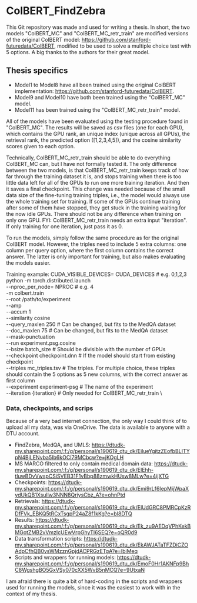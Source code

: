 # ColBERT_FindZebra
 
This Git repository was made and used for writing a thesis. In short, the two models "ColBERT_MC" and "ColBERT_MC_retr_train" are modified versions of the original ColBERT model: https://github.com/stanford-futuredata/ColBERT, modified to be used to solve a multiple choice test with 5 options. A big thanks to the authors for their great model.

## Thesis specifics

- Model1 to Model8 have all been trained using the original ColBERT implementation: https://github.com/stanford-futuredata/ColBERT.
- Model9 and Model10 have both been trained using the "ColBERT_MC" model.
- Model11 has been trained using the "ColBERT_MC_retr_train" model.

All of the models have been evaluated using the testing procedure found in "ColBERT_MC". The results will be saved as csv files (one for each GPU), which contains the GPU rank, an unique index (unique across all GPUs), the retrieval rank, the predicted option ([1,2,3,4,5]), and the cosine similarity scores given to each option.

Technically, ColBERT_MC_retr_train should be able to do everything ColBERT_MC can, but I have not formally tested it. The only difference between the two models, is that ColBERT_MC_retr_train keeps track of how far through the training dataset it is, and stops training when there is too little data left for all of the GPUs to run one more training iteration. And then it saves a final checkpoint. This change was needed because of the small data size of the fine-tuning training triples, i.e., the model would always use the whole training set for training. If some of the GPUs continue training after some of them have stopped, they get stuck in the training waiting for the now idle GPUs. There should not be any difference when training on only one GPU. FYI: ColBERT_MC_retr_train needs an extra input "iteration". If only training for one iteration, just pass it as 0.

To run the models, simply follow the same procedure as for the original ColBERT model. However, the triples need to include 5 extra columns: one column per query option, where the first column contains the correct answer. The latter is only important for training, but also makes evaluating the models easier.

Training example:
CUDA_VISIBLE_DEVICES= CUDA_DEVICES    # e.g. 0,1,2,3 \
python -m torch.distributed.launch \
--nproc_per_node= NPROC               # e.g. 4 \
-m colbert.train \
--root /path/to/experiment \
--amp \
--accum 1 \
--similarity cosine \
--query_maxlen 250                    # Can be changed, but fits to the MedQA dataset \
--doc_maxlen 75                       # Can be changed, but fits to the MedQA dataset \
--mask-punctuation \
--run experiment.psg.cosine \
--bsize batch_size                    # Should be divisible with the number of GPUs \
--checkpoint checkpoint.dnn           # If the model should start from existing checkpoint \
--triples mc_triples.tsv              # The triples. For multiple choice, these triples should contain the 5 options as 5 new columns, with the correct answer as first column \
--experiment experiment-psg           # The name of the experiment \
--iteration {iteration}               # Only needed for ColBERT_MC_retr_train \

### Data, checkpoints, and scrips

Because of a very bad internet connection, the only way I could think of to upload all my data, was via OneDrive. The data is available to anyone with a DTU account.

- FindZebra, MedQA, and UMLS: https://dtudk-my.sharepoint.com/:f:/g/personal/s190619_dtu_dk/EilueYgitzZEofbBLITYpN4BjLENvba5Ib6kOCI79MCbcw?e=jKOgLH
- MS MARCO filtered to only contain medical domain data: https://dtudk-my.sharepoint.com/:f:/g/personal/s190619_dtu_dk/ElEhh-tluwBDvVwspCSiSVEB31F1vBbp88zmwkHUsw8MLw?e=4ijXTG
- Checkpoints: https://dtudk-my.sharepoint.com/:f:/g/personal/s190619_dtu_dk/Emi9rLf6IepMijWpaXydUkQB1Xsullw3NNN8QriysCbz_A?e=ohnPtd
- Retrievals: https://dtudk-my.sharepoint.com/:f:/g/personal/s190619_dtu_dk/ElUdGRC8PMRCpKzRDfFVk_EBKQ5tRCxTsgpP24aZ8f1kKg?e=bI8DTQ
- Results: https://dtudk-my.sharepoint.com/:f:/g/personal/s190619_dtu_dk/Ek_zu9AEDqVPhKekBMGotZMB2vVmzIcUEwVrpGhyTI6SEQ?e=oQR0d9
- Data transformation scripts: https://dtudk-my.sharepoint.com/:f:/g/personal/s190619_dtu_dk/EkAWJATaTFZDiCZOAdpCfhQB0vsWMzznGpjdACPRGzETgA?e=lbiMeq
- Scripts and wrappers for running models: https://dtudk-my.sharepoint.com/:f:/g/personal/s190619_dtu_dk/EmoF0Hr1AKNFp9BhC8WgshgBO5GxVSy070cXX5WvB5nMCQ?e=9UtxaN

I am afraid there is quite a bit of hard-coding in the scripts and wrappers used for running the models, since it was the easiest to work with in the context of my thesis.



